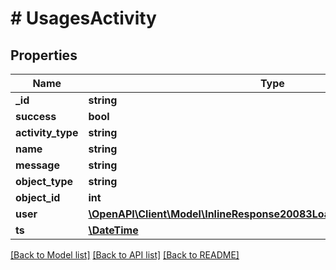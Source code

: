 # # UsagesActivity

## Properties

Name | Type | Description | Notes
------------ | ------------- | ------------- | -------------
**_id** | **string** |  | [optional]
**success** | **bool** |  | [optional]
**activity_type** | **string** |  | [optional]
**name** | **string** |  | [optional]
**message** | **string** |  | [optional]
**object_type** | **string** |  | [optional]
**object_id** | **int** |  | [optional]
**user** | [**\OpenAPI\Client\Model\InlineResponse20083LoadBalancerNodeCreatedBy**](InlineResponse20083LoadBalancerNodeCreatedBy.md) |  | [optional]
**ts** | [**\DateTime**](\DateTime.md) |  | [optional]

[[Back to Model list]](../../README.md#models) [[Back to API list]](../../README.md#endpoints) [[Back to README]](../../README.md)
